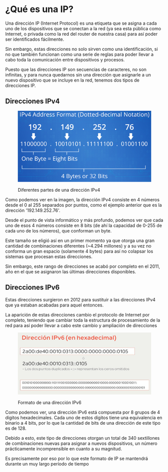 # ¿Qué es una IP?

Una dirección IP (Internet Protocol) es una etiqueta que se asigna a cada uno de los dispositivos que se conectan a la red (ya sea esta pública como Internet, o privada como la red del router de nuestra casa) para así poder ser identificados fácilmente.

Sin embargo, estas direcciones no solo sirven como una identificación, si no que también funcionan como una serie de reglas para poder llevar a cabo toda la comunicación entre dispositivos y procesos.&#x20;

Puesto que las direcciones IP son secuencias de caracteres, no son infinitas, y para nunca quedarnos sin una dirección que asignarle a un nuevo dispositivo que se incluye en la red, tenemos dos tipos de direcciones IP.

## Direcciones IPv4

<figure><img src="../../.gitbook/assets/image (16).png" alt=""><figcaption><p>Diferentes partes de una dirección IPv4</p></figcaption></figure>

Como podemos ver en la imagen, la dirección IPv4 consiste en 4 números desde el 0 al 255 separados por puntos, como el ejemplo anterior que es la dirección '192.149.252.76'.

Desde el punto de vista informático y más profundo, podemos ver que cada uno de esos 4 números consiste en 8 bits (de ahí la capacidad de 0-255 de cada uno de los números), que conforman un byte.

Este tamaño se eligió así en un primer momento ya que otorga una gran cantidad de combinaciones diferentes (\~4.294 millones) y a su vez no conforma un gran espacio (solamente 4 bytes) para así no colapsar los sistemas que procesan estas direcciones.

Sin embargo, este rango de direcciones se acabó por completo en el 2011, año en el que se asignaron las últimas direcciones disponibles.

## Direcciones IPv6

Estas direcciones surgieron en 2012 para sustituir a las direcciones IPv4 que ya estaban acabadas para aquel entonces.

La aparición de estas direcciones cambio el protocolo de Internet por completo, teniendo que cambiar toda la estructura de procesamiento de la red para así poder llevar a cabo este cambio y ampliación de direcciones

<figure><img src="../../.gitbook/assets/image (6) (1).png" alt=""><figcaption><p>Formato de una dirección IPv6</p></figcaption></figure>

Como podemos ver, una dirección IPv6 está compuesta por 8 grupos de 4 dígitos hexadecimales. Cada uno de estos dígitos tiene una equivalencia en binario a 4 bits, por lo que la cantidad de bits de una dirección de este tipo es de 128.

Debido a esto, este tipo de direcciones otorgan un total de 340 sextillones de combinaciones nuevas para asignar a nuevos dispositivos, un número prácticamente incomprensible en cuanto a su magnitud.

Es precisamente por eso por lo que este formato de IP se mantendrá durante un muy largo período de tiempo
